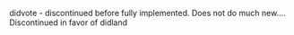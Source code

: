 didvote - discontinued before fully implemented. Does not do much new.... Discontinued in favor of didland
